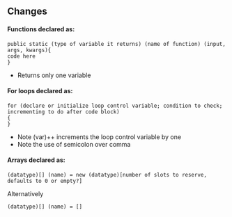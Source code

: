 ## Changes

#### Functions declared as: 

```
public static (type of variable it returns) (name of function) (input, args, kwargs){
code here
}
```

- Returns only one variable

#### For loops declared as:

```
for (declare or initialize loop control variable; condition to check; incrementing to do after code block)
{
}
```
- Note (var)++ increments the loop control variable by one
- Note the use of semicolon over comma

#### Arrays declared as:

```
(datatype)[] (name) = new (datatype)[number of slots to reserve, defaults to 0 or empty?]
```

Alternatively
```
(datatype)[] (name) = []
```